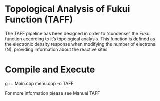 # Topological Analysis of Fukui Function (TAFF)

The TAFF pipeline has been designed in order to “condense” the Fukui function according to it’s topological analysis. This function is defined as the electronic density response when modifying the number of electrons (N), providing information about the reactive sites

# Compile and Execute

g++ Main.cpp menu.cpp -o TAFF

For more information please see Manual TAFF

